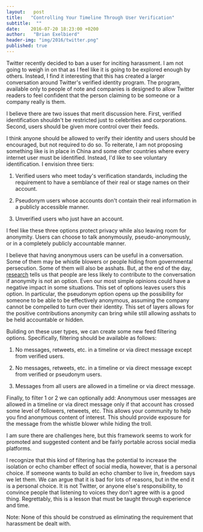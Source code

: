 ```yaml
---
layout:   post
title:   "Controlling Your Timeline Through User Verification"
subtitle:  ""
date:    2016-07-20 18:23:00 +0200
author:   "Brian Exelbierd"
header-img: "img/2016/twitter.png"
published: true
---
```

Twitter recently decided to ban a user for inciting harassment. I am
not going to weigh in on that as I feel like it is going to be explored
enough by others. Instead, I find it interesting that this has created
a larger conversation around Twitter's verified identity program. The
program, available only to people of note and companies is designed to
allow Twitter readers to feel confident that the person claiming to be
someone or a company really is them.

I believe there are two issues that merit discussion here. First,
verified identification shouldn't be restricted just to celebrities and
corporations. Second, users should be given more control over their feeds.

I think anyone should be allowed to verify their identity and users
should be encouraged, but not required to do so. To reiterate, I am not
proposing something like is in place in China and some other countries
where every internet user must be identified. Instead, I'd like to see
voluntary identification. I envision three tiers:

1. Verified users who meet today's verification standards, including
  the requirement to have a semblance of their real or stage names on
  their account.

2. Pseudonym users whose accounts don't contain their real information
  in a publicly accessible manner.

3. Unverified users who just have an account.

I feel like these three options protect privacy while also leaving
room for anonymity. Users can choose to talk anonymously,
pseudo-anonymously, or in a completely publicly accountable manner.

I believe that having anonymous users can be useful
in a conversation. Some of them may be whistle
blowers or people hiding from governmental persecution.
Some of them will also be asshats. But, at the end of the day,
[research](https://gigaom.com/2014/08/27/research-shows-that-if-you-remove-anonymity-you-wont-hear-from-most-of-your-readers/)
tells us that people are less likely to contribute to the conversation
if anonymity is not an option. Even our most simple opinions could have
a negative impact in some situations. This set of options leaves users
this option. In particular, the pseudonym option opens up the possibility
for someone to be able to be effectively anonymous, assuming the company
cannot be compelled to turn over their identity. This set of layers
allows for the positive contributions anonymity can bring while still
allowing asshats to be held accountable or hidden.

Building on these user types, we can create some new feed filtering
options. Specifically, filtering should be available as follows:

1. No messages, retweets, etc. in a timeline or via direct message except
  from verified users.

2. No messages, retweets, etc. in a timeline or via direct message except
  from verified or pseudonym users.

3. Messages from all users are allowed in a timeline or via direct
  message.

Finally, to filter 1 or 2 we can optionally add: Anonymous user messages
are allowed in a timeline or via direct message only if that account has
crossed some level of followers, retweets, etc. This allows your community
to help you find anonymous content of interest. This should provide
exposure for the message from the whistle blower while hiding the troll.

I am sure there are challenges here, but this framework seems to work
for promoted and suggested content and be fairly portable across social
media platforms.

I recognize that this kind of filtering has the potential to increase
the isolation or echo chamber effect of social media, however, that is
a personal choice. If someone wants to build an echo chamber to live
in, freedom says we let them. We can argue that it is bad for lots of
reasons, but in the end it is a personal choice.  It is not Twitter,
or anyone else's responsibility, to convince people that listening to
voices they don't agree with is a good thing.  Regrettably, this is a
lesson that must be taught through experience and time.

Note: None of this should be construed as eliminating the requirement
that harassment be dealt with.
